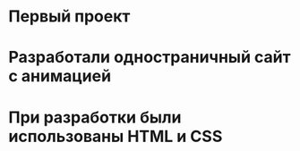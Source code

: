 # Первый проект

# Разработали одностраничный сайт с анимацией

# При разработки были использованы HTML и CSS